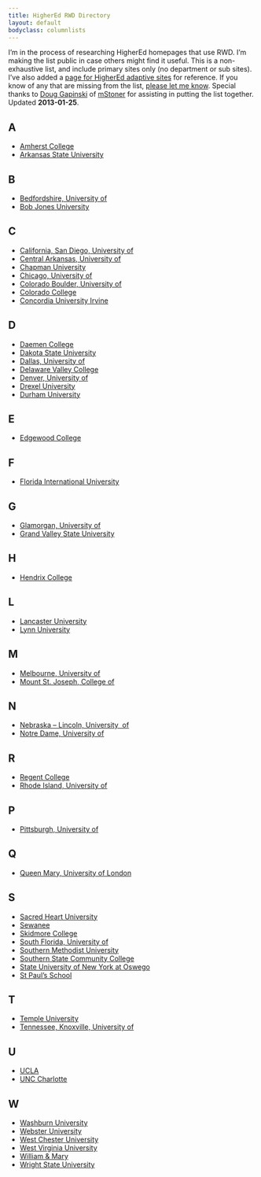```yaml
---
title: HigherEd RWD Directory
layout: default
bodyclass: columnlists
---
```

I’m in the process of researching HigherEd homepages that use RWD. I’m making the list public in case others might find it useful. This is a non-exhaustive list, and include primary sites only (no department or sub sites). I’ve also added a [page for HigherEd adaptive sites][1] for reference. If you know of any that are missing from the list, [please let me know][2]. Special thanks to [Doug Gapinski][3] of [mStoner][4] for assisting in putting the list together. Updated **2013-01-25**.

## A

* <a href="http://amherst.edu/">Amherst College</a>
* <a href="http://www.astate.edu/">Arkansas State University</a>

## B

* <a href="http://www.beds.ac.uk/">Bedfordshire, University of</a>
* <a href="http://bju.edu">Bob Jones University</a>

## C

* <a href="http://www.ucsd.edu/">California, San Diego, University of</a>
* <a href="http://uca.edu">Central Arkansas, University of</a>
* <a href="http://www.chapman.edu/">Chapman University</a>
* <a href="http://uchicago.edu">Chicago, University of</a>
* <a href="http://colorado.edu">Colorado Boulder, University of</a>
* <a href="http://coloradocollege.edu">Colorado College</a>
* <a href="http://www.cui.edu/">Concordia University Irvine</a>

## D

* <a href="http://daemen.edu">Daemen College</a>
* <a href="http://www.dsu.edu/">Dakota State University</a>
* <a href="http://udallas.edu">Dallas, University of</a>
* <a href="http://www.delval.edu/">Delaware Valley College</a>
* <a href="http://du.edu">Denver, University of</a>
* <a href="http://www.drexel.edu/">Drexel University</a>
* <a href="http://www.dur.ac.uk">Durham University</a>

## E

* <a href="http://edgewood.edu">Edgewood College</a>

## F

* <a href="http://fiu.edu">Florida International University</a>

## G

* <a href="http://www.glam.ac.uk/">Glamorgan, University of</a>
* <a href="http://gvsu.edu">Grand Valley State University</a>

## H

* <a href="http://www.hendrix.edu">Hendrix College</a>

## L

* <a href="http://www.lancs.ac.uk/">Lancaster University</a>
* <a href="http://www.lynn.edu/">Lynn University</a>

## M

* <a href="http://www.unimelb.edu.au/">Melbourne, University of</a>
* <a href="http://msj.edu">Mount St. Joseph, College of</a>

## N

* <a href="http://unl.edu">Nebraska – Lincoln, University  of</a>
* <a href="http://nd.edu/">Notre Dame, University of</a>

## R

* <a href="http://www.regent-college.edu/">Regent College</a>
* <a href="http://uri.edu">Rhode Island, University of</a>

## P

* <a href="http://pitt.edu/">Pittsburgh, University of</a>

## Q

* <a href="http://www.qmul.ac.uk">Queen Mary, University of London</a>

## S

* <a href="http://www.sacredheart.edu/">Sacred Heart University</a>
* <a href="http://www.sewanee.edu/">Sewanee</a>
* <a href="http://skidmore.edu">Skidmore College</a>
* <a href="http://www.usf.edu/">South Florida, University of</a>
* <a href="http://smu.edu">Southern Methodist University </a>
* <a href="http://sscc.edu/">Southern State Community College</a>
* <a href="http://oswego.edu">State University of New York at Oswego</a>
* <a href="http://www.stpaulsschool.org.uk/">St Paul’s School</a>

## T

* [Temple University](http://www.temple.edu/)
* <a href="http://www.utk.edu/">Tennessee, Knoxville, University of</a>

## U

* <a href="http://ucla.edu/">UCLA</a>
* <a href="http://uncc.edu">UNC Charlotte</a>

## W

* <a href="http://washburn.edu/">Washburn University</a>
* <a href="http://webster.edu">Webster University</a>
* <a href="http://wcupa.edu/">West Chester University</a>
* <a href="http://wvu.edu">West Virginia University</a>
* <a href="http://www.wm.edu/">William & Mary</a>
* <a href="http://www.wright.edu/">Wright State University</a>

 [1]: /highered-adaptive-directory/
 [2]: /contact/
 [3]: http://twitter.com/thedougco
 [4]: http://www.mstoner.com/